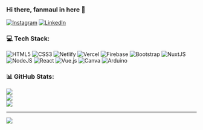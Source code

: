 ### Hi there, fanmaul in here 👋
[![Instagram](https://img.shields.io/badge/Instagram-%23E4405F.svg?logo=Instagram&logoColor=white)](https://instagram.com/affan_maulaana) [![LinkedIn](https://img.shields.io/badge/LinkedIn-%230077B5.svg?logo=linkedin&logoColor=white)](https://linkedin.com/in/fanmaul) 

### 💻 Tech Stack:
![HTML5](https://img.shields.io/badge/html5-%23E34F26.svg?style=for-the-badge&logo=html5&logoColor=white) ![CSS3](https://img.shields.io/badge/css3-%231572B6.svg?style=for-the-badge&logo=css3&logoColor=white) ![Netlify](https://img.shields.io/badge/netlify-%23000000.svg?style=for-the-badge&logo=netlify&logoColor=#00C7B7) ![Vercel](https://img.shields.io/badge/vercel-%23000000.svg?style=for-the-badge&logo=vercel&logoColor=white) ![Firebase](https://img.shields.io/badge/firebase-%23039BE5.svg?style=for-the-badge&logo=firebase) ![Bootstrap](https://img.shields.io/badge/bootstrap-%23563D7C.svg?style=for-the-badge&logo=bootstrap&logoColor=white) ![NuxtJS](https://img.shields.io/badge/Nuxt-black?style=for-the-badge&logo=nuxt.js&logoColor=white) ![NodeJS](https://img.shields.io/badge/node.js-6DA55F?style=for-the-badge&logo=node.js&logoColor=white) ![React](https://img.shields.io/badge/react-%2320232a.svg?style=for-the-badge&logo=react&logoColor=%2361DAFB) ![Vue.js](https://img.shields.io/badge/vuejs-%2335495e.svg?style=for-the-badge&logo=vuedotjs&logoColor=%234FC08D) ![Canva](https://img.shields.io/badge/Canva-%2300C4CC.svg?style=for-the-badge&logo=Canva&logoColor=white) ![Arduino](https://img.shields.io/badge/-Arduino-00979D?style=for-the-badge&logo=Arduino&logoColor=white)
### 📊 GitHub Stats:
![](https://github-readme-stats.vercel.app/api?username=KodingAffanMaulana&theme=dark&hide_border=false&include_all_commits=false&count_private=false)<br/>
![](https://github-readme-streak-stats.herokuapp.com/?user=KodingAffanMaulana&theme=dark&hide_border=false)<br/>
![](https://github-readme-stats.vercel.app/api/top-langs/?username=KodingAffanMaulana&theme=dark&hide_border=false&include_all_commits=false&count_private=false&layout=compact)

---
[![](https://visitcount.itsvg.in/api?id=KodingAffanMaulana&icon=0&color=0)](https://visitcount.itsvg.in)

<!-- Proudly created with GPRM ( https://gprm.itsvg.in ) -->
